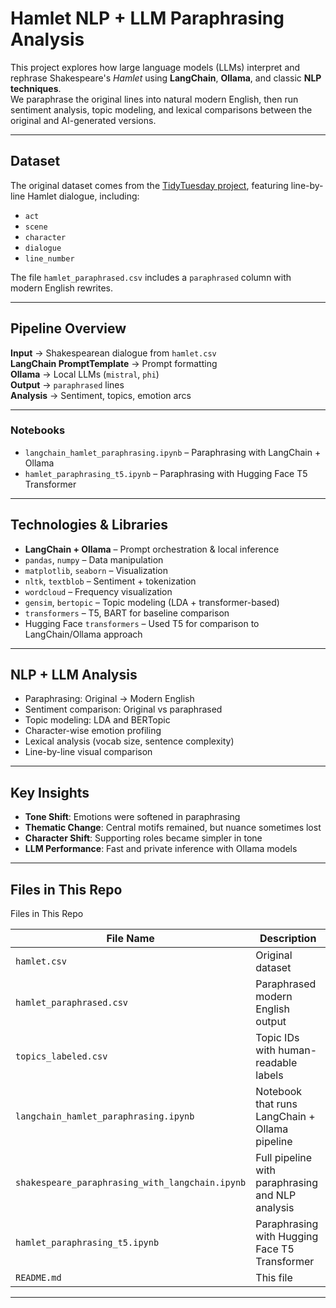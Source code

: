 # Hamlet NLP + LLM Paraphrasing Analysis

This project explores how large language models (LLMs) interpret and rephrase Shakespeare's *Hamlet* using **LangChain**, **Ollama**, and classic **NLP techniques**.  
We paraphrase the original lines into natural modern English, then run sentiment analysis, topic modeling, and lexical comparisons between the original and AI-generated versions.

---

## Dataset

The original dataset comes from the [TidyTuesday project](https://github.com/rfordatascience/tidytuesday/tree/main/data/2024/2024-09-17), featuring line-by-line Hamlet dialogue, including:

- `act`  
- `scene`  
- `character`  
- `dialogue`  
- `line_number`  

The file `hamlet_paraphrased.csv` includes a `paraphrased` column with modern English rewrites.

---

## Pipeline Overview

**Input** → Shakespearean dialogue from `hamlet.csv`  
**LangChain PromptTemplate** → Prompt formatting  
**Ollama** → Local LLMs (`mistral`, `phi`)  
**Output** → `paraphrased` lines  
**Analysis** → Sentiment, topics, emotion arcs

---

### Notebooks

- `langchain_hamlet_paraphrasing.ipynb` – Paraphrasing with LangChain + Ollama
- `hamlet_paraphrasing_t5.ipynb` – Paraphrasing with Hugging Face T5 Transformer
---

## Technologies & Libraries

- **LangChain + Ollama** – Prompt orchestration & local inference  
- `pandas`, `numpy` – Data manipulation  
- `matplotlib`, `seaborn` – Visualization  
- `nltk`, `textblob` – Sentiment + tokenization  
- `wordcloud` – Frequency visualization  
- `gensim`, `bertopic` – Topic modeling (LDA + transformer-based)  
- `transformers` – T5, BART for baseline comparison  
- Hugging Face `transformers` – Used T5 for comparison to LangChain/Ollama approach

---

## NLP + LLM Analysis

- Paraphrasing: Original → Modern English  
- Sentiment comparison: Original vs paraphrased  
- Topic modeling: LDA and BERTopic  
- Character-wise emotion profiling  
- Lexical analysis (vocab size, sentence complexity)  
- Line-by-line visual comparison

---

## Key Insights

- **Tone Shift**: Emotions were softened in paraphrasing  
- **Thematic Change**: Central motifs remained, but nuance sometimes lost  
- **Character Shift**: Supporting roles became simpler in tone  
- **LLM Performance**: Fast and private inference with Ollama models

---

## Files in This Repo

Files in This Repo

| File Name                             | Description                                             |
|--------------------------------------|---------------------------------------------------------|
| `hamlet.csv`                         | Original dataset                                        |
| `hamlet_paraphrased.csv`            | Paraphrased modern English output                       |
| `topics_labeled.csv`                | Topic IDs with human-readable labels                   |
| `langchain_hamlet_paraphrasing.ipynb` | Notebook that runs LangChain + Ollama pipeline         |
| `shakespeare_paraphrasing_with_langchain.ipynb` | Full pipeline with paraphrasing and NLP analysis        |
| `hamlet_paraphrasing_t5.ipynb`    | Paraphrasing with Hugging Face T5 Transformer     |
| `README.md`                         | This file                                               |

---

